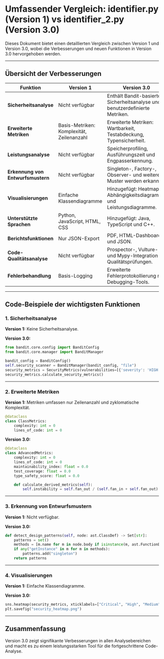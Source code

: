 # Umfassender Vergleich: identifier.py (Version 1) vs identifier_2.py (Version 3.0)

Dieses Dokument bietet einen detaillierten Vergleich zwischen Version 1 und Version 3.0, wobei die Verbesserungen und neuen Funktionen in Version 3.0 hervorgehoben werden.

---

## **Übersicht der Verbesserungen**

| **Funktion**                   | **Version 1**                                      | **Version 3.0**                                                   |
|--------------------------------|---------------------------------------------------|-------------------------------------------------------------------|
| **Sicherheitsanalyse**         | Nicht verfügbar                                  | Enthält Bandit-basierte Sicherheitsanalyse und benutzerdefinierte Metriken. |
| **Erweiterte Metriken**        | Basis-Metriken: Komplexität, Zeilenanzahl         | Erweiterte Metriken: Wartbarkeit, Testabdeckung, Typensicherheit. |
| **Leistungsanalyse**           | Nicht verfügbar                                  | Speicherprofiling, Ausführungszeit und Engpasserkennung.          |
| **Erkennung von Entwurfsmustern** | Nicht verfügbar                                | Singleton-, Factory-, Observer- und weitere Muster werden erkannt. |
| **Visualisierungen**           | Einfache Klassendiagramme                        | Hinzugefügt: Heatmaps, Abhängigkeitsdiagramme und Leistungsdiagramme. |
| **Unterstützte Sprachen**      | Python, JavaScript, HTML, CSS                    | Hinzugefügt: Java, TypeScript und C++.                            |
| **Berichtsfunktionen**         | Nur JSON-Export                                  | PDF, HTML-Dashboards und JSON.                                    |
| **Code-Qualitätsanalyse**      | Nicht verfügbar                                  | Prospector-, Vulture- und Mypy-Integration für Qualitätsprüfungen. |
| **Fehlerbehandlung**           | Basis-Logging                                   | Erweiterte Fehlerprotokollierung mit Debugging-Tools.             |

---

## **Code-Beispiele der wichtigsten Funktionen**

### 1. **Sicherheitsanalyse**

**Version 1:** Keine Sicherheitsanalyse.

**Version 3.0:**
```python
from bandit.core.config import BanditConfig
from bandit.core.manager import BanditManager

bandit_config = BanditConfig()
self.security_scanner = BanditManager(bandit_config, "file")
security_metrics = SecurityMetrics(vulnerabilities=[{'severity': 'HIGH'}])
security_metrics.calculate_security_metrics()
```

---

### 2. **Erweiterte Metriken**

**Version 1:** Metriken umfassen nur Zeilenanzahl und zyklomatische Komplexität.
```python
@dataclass
class ClassMetrics:
    complexity: int = 0
    lines_of_code: int = 0
```

**Version 3.0:**
```python
@dataclass
class AdvancedMetrics:
    complexity: int = 0
    lines_of_code: int = 0
    maintainability_index: float = 0.0
    test_coverage: float = 0.0
    type_safety_score: float = 0.0

    def calculate_derived_metrics(self):
        self.instability = self.fan_out / (self.fan_in + self.fan_out)
```

---

### 3. **Erkennung von Entwurfsmustern**

**Version 1:** Nicht verfügbar.

**Version 3.0:**
```python
def detect_design_patterns(self, node: ast.ClassDef) -> Set[str]:
    patterns = set()
    methods = [m.name for m in node.body if isinstance(m, ast.FunctionDef)]
    if any("getInstance" in m for m in methods):
        patterns.add("singleton")
    return patterns
```

---

### 4. **Visualisierungen**

**Version 1:** Einfache Klassendiagramme.

**Version 3.0:**
```python
sns.heatmap(security_metrics, xticklabels=["Critical", "High", "Medium", "Low"])
plt.savefig("security_heatmap.png")
```

---

## **Zusammenfassung**

Version 3.0 zeigt signifikante Verbesserungen in allen Analysebereichen und macht es zu einem leistungsstarken Tool für die fortgeschrittene Code-Analyse.
